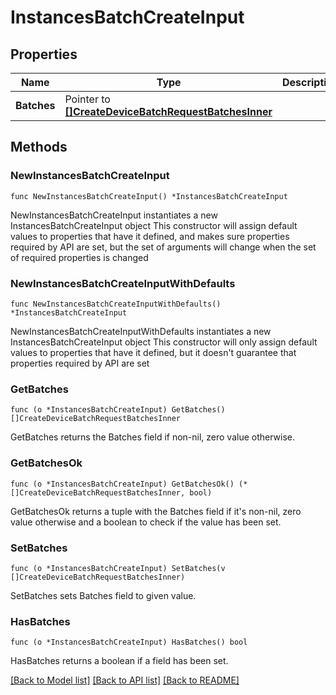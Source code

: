 # InstancesBatchCreateInput

## Properties

Name | Type | Description | Notes
------------ | ------------- | ------------- | -------------
**Batches** | Pointer to [**[]CreateDeviceBatchRequestBatchesInner**](CreateDeviceBatchRequestBatchesInner.md) |  | [optional] 

## Methods

### NewInstancesBatchCreateInput

`func NewInstancesBatchCreateInput() *InstancesBatchCreateInput`

NewInstancesBatchCreateInput instantiates a new InstancesBatchCreateInput object
This constructor will assign default values to properties that have it defined,
and makes sure properties required by API are set, but the set of arguments
will change when the set of required properties is changed

### NewInstancesBatchCreateInputWithDefaults

`func NewInstancesBatchCreateInputWithDefaults() *InstancesBatchCreateInput`

NewInstancesBatchCreateInputWithDefaults instantiates a new InstancesBatchCreateInput object
This constructor will only assign default values to properties that have it defined,
but it doesn't guarantee that properties required by API are set

### GetBatches

`func (o *InstancesBatchCreateInput) GetBatches() []CreateDeviceBatchRequestBatchesInner`

GetBatches returns the Batches field if non-nil, zero value otherwise.

### GetBatchesOk

`func (o *InstancesBatchCreateInput) GetBatchesOk() (*[]CreateDeviceBatchRequestBatchesInner, bool)`

GetBatchesOk returns a tuple with the Batches field if it's non-nil, zero value otherwise
and a boolean to check if the value has been set.

### SetBatches

`func (o *InstancesBatchCreateInput) SetBatches(v []CreateDeviceBatchRequestBatchesInner)`

SetBatches sets Batches field to given value.

### HasBatches

`func (o *InstancesBatchCreateInput) HasBatches() bool`

HasBatches returns a boolean if a field has been set.


[[Back to Model list]](../README.md#documentation-for-models) [[Back to API list]](../README.md#documentation-for-api-endpoints) [[Back to README]](../README.md)


